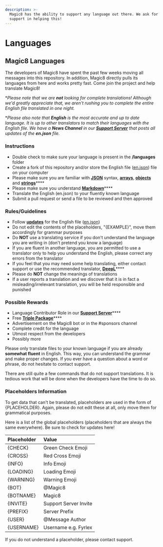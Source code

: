 ```yaml
---
description: >-
  Magic8 has the ability to support any language out there. We ask for your
  support in helping this!
---
```


# Languages

## Magic8 Languages

The developers of Magic8 have spent the past few weeks moving all messages into this repository. In addition, Magic8 directly pulls its languages from here and works pretty fast. Come join the project and help translate Magic8!

\*_Please note that we are **not** looking for complete translations! Although we'd greatly appreciate that, we aren't rushing you to complete the entire English file translated in one night._

\*_Please also note that **English** is the most accurate and up to date language. It is up to other translators to match their languages with the English file. We have a **News Channel** in our_ [_**Support Server**_](https://magic8.xyz/discord) _that posts all updates of the **en.json** file._

### Instructions

* Double check to make sure your language is present in the **/languages** folder
* Create a fork of this repository and/or store the English file \([en.json](https://github.com/OfficialMagic8/Languages/blob/master/languages/en.json)\) file on your computer
* Please make sure you are familiar with [**JSON**](https://developer.mozilla.org/en-US/docs/Learn/JavaScript/Objects/JSON) syntax, [**arrays**](https://developer.mozilla.org/en-US/docs/Web/JavaScript/Reference/Global_Objects/Array), [**objects**](https://developer.mozilla.org/en-US/docs/Web/JavaScript/Guide/Working_with_Objects) and [**strings**](https://developer.mozilla.org/en-US/docs/Web/JavaScript/Reference/Global_Objects/String)\*\*\*\*
* Please make sure you understand [**Markdown**](https://www.markdownguide.org/cheat-sheet/)\*\*\*\*
* Translate the English \(en.json\) to your fluently known language
* Submit a pull request or send a file to be reviewed and then approved

### Rules/Guidelines

* Follow [**updates**](https://github.com/OfficialMagic8/Languages/commits/master/languages/en.json) for the English file \([en.json](https://github.com/OfficialMagic8/Languages/blob/master/languages/en.json)\)
* Do not edit the contents of the placeholders, "{EXAMPLE}", move them accordingly for grammar purposes
* Do **NOT** use a translating service if you don't understand the language you are writing in \(don't pretend you know a language\)
* If you are fluent in another language, you are permitted to use a translator only to help you understand the English, please correct any errors from the translator
* If you feel that you may need some help translating, either contact support or use the recommended translator, [**DeepL**](https://www.deepl.com/en/translator)\*\*\*\*
* Please do **NOT** change the meanings of translations
* If a user reports a translation and we discover that it is in fact a misleading/irrelevant translation, you will be held responsible and punished 

### Possible Rewards

* Language Contributor Role in our [**Support Server**](https://magic8.xyz/discord)\*\*\*\*
* Free [**Triple Package**](https://docs.magic8.xyz/info/premium#triple-package-usd-8-99-one-time-forever)\*\*\*\*
* Advertisement on the Magic8 bot or in the \#sponsors channel
* Complete credit for the language
* Utmost respect from the developers
* Possibly more

Please only translate files to your known language if you are already **somewhat fluent** in English. This way, you can understand the grammar and make proper changes. If you ever have a question about a word or phrase, do not hesitate to contact support.

There are still quite a few commands that do not support translations. It is tedious work that will be done when the developers have the time to do so.

### Placeholders Information

To get data that can't be translated, placeholders are used in the form of {PLACEHOLDER}. Again, please do not edit these at all, only move them for grammatical purposes.

Here is a list of the global placeholders \(placeholders that are always the same everywhere\). Be sure to check for updates here!

| Placeholder | Value |
| :--- | :--- |
| {CHECK} | Green Check Emoji |
| {CROSS} | Red Cross Emoji |
| {INFO} | Info Emoji |
| {LOADING} | Loading Emoji |
| {WARNING} | Warning Emoji |
| {BOT} | @Magic8 |
| {BOTNAME} | Magic8 |
| {INVITE} | Support Server Invite |
| {PREFIX} | Server Prefix |
| {USER} | @Message Author |
| {USERNAME} | Username e.g. Fyrlex |

If you do not understand a placeholder, please contact support.

